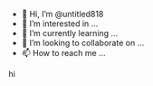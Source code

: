 - 👋 Hi, I’m @untitled818
- 👀 I’m interested in ...
- 🌱 I’m currently learning ...
- 💞️ I’m looking to collaborate on ...
- 📫 How to reach me ...

<!---
untitled818/untitled818 is a ✨ special ✨ repository because its `README.md` (this file) appears on your GitHub profile.
You can click the Preview link to take a look at your changes.
--->hi
